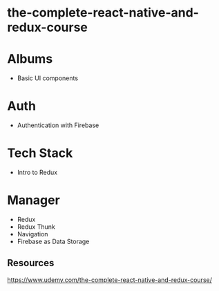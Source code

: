 # the-complete-react-native-and-redux-course
# Albums
- Basic UI components

# Auth
- Authentication with Firebase

# Tech Stack
- Intro to Redux

# Manager
- Redux
- Redux Thunk
- Navigation
- Firebase as Data Storage

## Resources
https://www.udemy.com/the-complete-react-native-and-redux-course/
